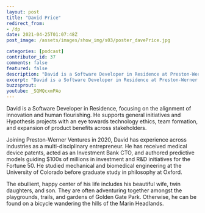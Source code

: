 ```yaml
---
layout: post
title: "David Price"
redirect_from:
- /dp
date: 2021-04-25T01:07:48Z
post_image: /assets/images/show_img/s03/poster_davePrice.jpg

categories: [podcast]
contributor_id: 37
comments: false
featured: false
description: "David is a Software Developer in Residence at Preston-Werner Ventures."
excerpt: "David is a Software Developer in Residence at Preston-Werner Ventures."
buzzsprout: 
youtube: _SQMQcxmPAo
---
```

David is a Software Developer in Residence, focusing on the alignment of innovation and human flourishing. He supports general initiatives and Hypothesis projects with an eye towards technology ethics, team formation, and expansion of product benefits across stakeholders.

Joining Preston-Werner Ventures in 2020, David has experience across industries as a multi-disciplinary entrepreneur. He has received medical device patents, acted as an Investment Bank CTO, and authored predictive models guiding $100s of millions in investment and R&D initiatives for the Fortune 50. He studied mechanical and biomedical engineering at the University of Colorado before graduate study in philosophy at Oxford.

The ebullient, happy center of his life includes his beautiful wife, twin daughters, and son. They are often adventuring together amongst the playgrounds, trails, and gardens of Golden Gate Park. Otherwise, he can be found on a bicycle wandering the hills of the Marin Headlands.
